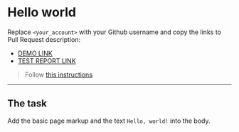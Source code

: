 # Hello world
Replace `<your_account>` with your Github username and copy the links to Pull Request description:
- [DEMO LINK](https://artem1989h.github.io/layout_hello-world/)
- [TEST REPORT LINK](https://artem1989h.github.io/layout_hello-world/report/html_report/)

> Follow [this instructions](https://mate-academy.github.io/layout_task-guideline/#how-to-solve-the-layout-tasks-on-github)
___

## The task 
Add the basic page markup and the text `Hello, world!` into the body.

